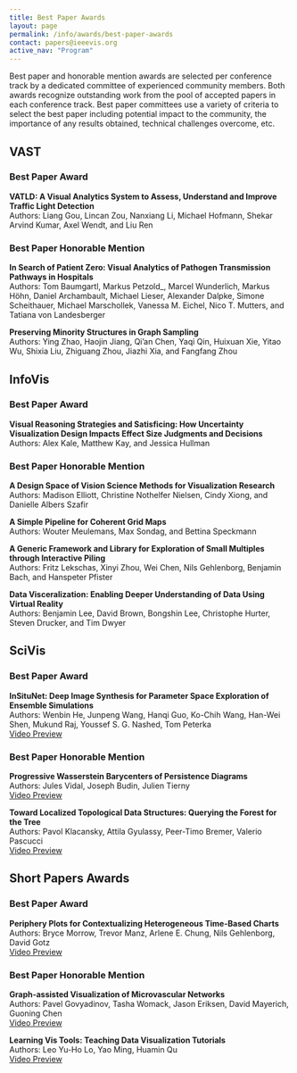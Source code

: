 ```yaml
---
title: Best Paper Awards
layout: page
permalink: /info/awards/best-paper-awards
contact: papers@ieeevis.org
active_nav: "Program"
---
```


Best paper and honorable mention awards are selected per conference track by a dedicated committee of experienced community members. 
Both awards recognize outstanding work from the pool of accepted papers in each conference track. Best paper committees use a variety of criteria to select the best paper including potential impact to the community, 
the importance of any results obtained, technical challenges overcome, etc. 

## VAST

### Best Paper Award

**VATLD: A Visual Analytics System to Assess, Understand and Improve Traffic Light Detection**
<br/>
Authors: Liang Gou, Lincan Zou, Nanxiang Li, Michael Hofmann, Shekar Arvind Kumar, Axel Wendt, and Liu Ren 

### Best Paper Honorable Mention

**In Search of Patient Zero: Visual Analytics of Pathogen Transmission Pathways in Hospitals**
<br/>
Authors: Tom Baumgartl, Markus Petzold_, Marcel Wunderlich, Markus Höhn, Daniel Archambault, Michael Lieser, Alexander Dalpke, Simone Scheithauer, Michael Marschollek, Vanessa M. Eichel, Nico T. Mutters, and Tatiana von Landesberger

**Preserving Minority Structures in Graph Sampling**
<br/>
Authors: Ying Zhao, Haojin Jiang, Qi’an Chen, Yaqi Qin, Huixuan Xie, Yitao Wu, Shixia Liu, Zhiguang Zhou, Jiazhi Xia, and Fangfang Zhou

## InfoVis

### Best Paper Award

**Visual Reasoning Strategies and Satisficing: How Uncertainty Visualization Design Impacts Effect Size Judgments and Decisions**
<br/>
Authors: Alex Kale, Matthew Kay, and Jessica Hullman

### Best Paper Honorable Mention

**A Design Space of Vision Science Methods for Visualization Research**
<br/>
Authors: Madison Elliott, Christine Nothelfer Nielsen, Cindy Xiong, and Danielle Albers Szafir


**A Simple Pipeline for Coherent Grid Maps**
<br/>
Authors: Wouter Meulemans, Max Sondag, and Bettina Speckmann


**A Generic Framework and Library for Exploration of Small Multiples through Interactive Piling**
<br/>
Authors: Fritz Lekschas, Xinyi Zhou, Wei Chen, Nils Gehlenborg, Benjamin Bach, and Hanspeter Pfister


**Data Visceralization: Enabling Deeper Understanding of Data Using Virtual Reality**
<br/>
Authors: Benjamin Lee, David Brown, Bongshin Lee, Christophe Hurter, Steven Drucker, and Tim Dwyer 

## SciVis

### Best Paper Award

**InSituNet: Deep Image Synthesis for Parameter Space Exploration of Ensemble Simulations**
<br/>
Authors: Wenbin He, Junpeng Wang, Hanqi Guo, Ko-Chih Wang, Han-Wei Shen, Mukund Raj, Youssef S. G. Nashed, Tom Peterka
<br>[Video Preview](https://vimeo.com/359998980)

### Best Paper Honorable Mention

**Progressive Wasserstein Barycenters of Persistence Diagrams**
<br/>
Authors: Jules Vidal, Joseph Budin, Julien Tierny
<br>[Video Preview](https://vimeo.com/360007493)

**Toward Localized Topological Data Structures: Querying the Forest for the Tree**
<br/>
Authors: Pavol Klacansky, Attila Gyulassy, Peer-Timo Bremer, Valerio Pascucci
<br>[Video Preview](https://vimeo.com/359998742)



## Short Papers Awards

### Best Paper Award

**Periphery Plots for Contextualizing Heterogeneous Time-Based Charts**
<br/>
Authors: Bryce Morrow, Trevor Manz, Arlene E. Chung, Nils Gehlenborg, David Gotz
<br>[Video Preview](https://vimeo.com/363453522)


### Best Paper Honorable Mention

**Graph-assisted Visualization of Microvascular Networks**
<br/>
Authors: Pavel Govyadinov, Tasha Womack, Jason Eriksen, David Mayerich, Guoning Chen
<br>[Video Preview](https://vimeo.com/363452229)

**Learning Vis Tools: Teaching Data Visualization Tutorials**
<br/>
Authors: Leo Yu-Ho Lo, Yao Ming, Huamin Qu
<br>[Video Preview](https://vimeo.com/363041257)
